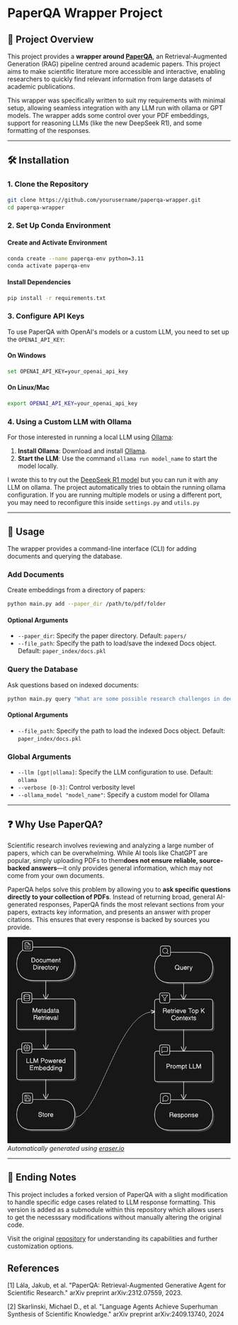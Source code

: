 # PaperQA Wrapper Project

## 📄 Project Overview

This project provides a **wrapper around [PaperQA](https://github.com/Future-House/paper-qa)**, an Retrieval-Augmented Generation (RAG) pipeline centred around academic papers. This project aims to make scientific literature more accessible and interactive, enabling researchers to quickly find relevant information from large datasets of academic publications.

This wrapper was specifically written to suit my requirements with minimal setup, allowing seamless integration with any LLM run with ollama or GPT models. The wrapper adds some control over your PDF embeddings, support for reasoning LLMs (like the new DeepSeek R1), and some formatting of the responses.

---

## 🛠 Installation

### 1. Clone the Repository

```bash
git clone https://github.com/yourusername/paperqa-wrapper.git
cd paperqa-wrapper
```

### 2. Set Up Conda Environment

#### Create and Activate Environment

```bash
conda create --name paperqa-env python=3.11
conda activate paperqa-env
```

#### Install Dependencies

```bash
pip install -r requirements.txt
```

### 3. Configure API Keys

To use PaperQA with OpenAI's models or a custom LLM, you need to set up the `OPENAI_API_KEY`:

#### On **Windows**

```bash
set OPENAI_API_KEY=your_openai_api_key
```

#### On **Linux/Mac**

```bash
export OPENAI_API_KEY=your_openai_api_key
```

### 4. Using a Custom LLM with Ollama

For those interested in running a local LLM using [Ollama](https://ollama.com/):

1. **Install Ollama**: Download and install [Ollama](https://ollama.com/download).
2. **Start the LLM**: Use the command `ollama run model_name` to start the model locally.

I wrote this to try out the [DeepSeek R1 model](https://huggingface.co/unsloth/DeepSeek-R1-Distill-Qwen-7B-GGUF/tree/main) but you can run it with any LLM on ollama. The project automatically tries to obtain the running ollama configuration. If you are running multiple models or using a different port, you may need to reconfigure this inside `settings.py` and `utils.py`

---

## 🚀 Usage

The wrapper provides a command-line interface (CLI) for adding documents and querying the database.

### **Add Documents**

Create embeddings from a directory of papers:

```bash
python main.py add --paper_dir /path/to/pdf/folder
```

#### Optional Arguments

- `--paper_dir`: Specify the paper directory. Default: `papers/`
- `--file_path`: Specify the path to load/save the indexed Docs object. Default: `paper_index/docs.pkl`

### **Query the Database**

Ask questions based on indexed documents:

```bash
python main.py query "What are some possible research challenges in deep learning?"
```

#### Optional Arguments

- `--file_path`: Specify the path to load the indexed Docs object. Default: `paper_index/docs.pkl`

### **Global Arguments**

- `--llm [gpt|ollama]`: Specify the LLM configuration to use. Default: `ollama`
- `--verbose [0-3]`: Control verbosity level
- `--ollama_model "model_name"`: Specify a custom model for Ollama
  
---

## ❓ Why Use PaperQA?

Scientific research involves reviewing and analyzing a large number of papers, which can be overwhelming. While AI tools like ChatGPT are popular, simply uploading PDFs to them**does not ensure reliable, source-backed answers**—it only provides general information, which may not come from your own documents.

PaperQA helps solve this problem by allowing you to **ask specific questions directly to your collection of PDFs**. Instead of returning broad, general AI-generated responses, PaperQA finds the most relevant sections from your papers, extracts key information, and presents an answer with proper citations. This ensures that every response is backed by sources you provide.

![PaperQA Workflow](images/paperqa_workflow.png)  
*Automatically generated using [eraser.io](https://www.eraser.io/diagramgpt)*

---

## 📝 Ending Notes

This project includes a forked version of PaperQA with a slight modification to handle specific edge cases related to LLM response formatting. This version is added as a submodule within this repository which allows users to get the necesssary modifications without manually altering the original code.

Visit the original [repository](https://github.com/example/paperqa) for understanding its capabilities and further customization options.

## References

[1] Lála, Jakub, et al. "PaperQA: Retrieval-Augmented Generative Agent for Scientific Research." arXiv preprint arXiv:2312.07559, 2023.

[2] Skarlinski, Michael D., et al. "Language Agents Achieve Superhuman Synthesis of Scientific Knowledge." arXiv preprint arXiv:2409.13740, 2024
